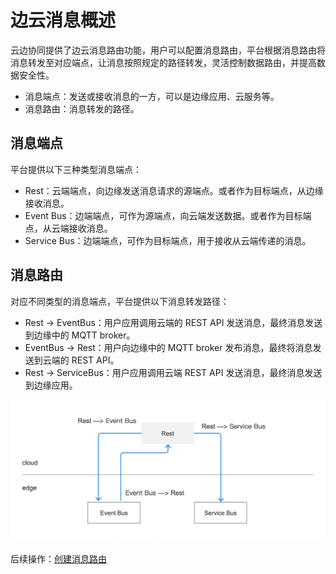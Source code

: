 # 边云消息概述

云边协同提供了边云消息路由功能，用户可以配置消息路由，平台根据消息路由将消息转发至对应端点，让消息按照规定的路径转发，灵活控制数据路由，并提高数据安全性。

- 消息端点：发送或接收消息的一方，可以是边缘应用、云服务等。
- 消息路由：消息转发的路径。

## 消息端点

平台提供以下三种类型消息端点：

- Rest：云端端点，向边缘发送消息请求的源端点。或者作为目标端点，从边缘接收消息。
- Event Bus：边端端点，可作为源端点，向云端发送数据。或者作为目标端点，从云端接收消息。
- Service Bus：边端端点，可作为目标端点，用于接收从云端传递的消息。

## 消息路由

对应不同类型的消息端点，平台提供以下消息转发路径：

- Rest -> EventBus：用户应用调用云端的 REST API 发送消息，最终消息发送到边缘中的 MQTT broker。
- EventBus -> Rest：用户向边缘中的 MQTT broker 发布消息，最终将消息发送到云端的 REST API。
- Rest -> ServiceBus：用户应用调用云端 REST API 发送消息，最终消息发送到边缘应用。

![路径](../../images/overview01.png)

后续操作：[创建消息路由](./create-route.md)